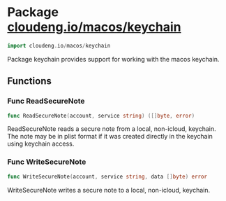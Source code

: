# Package [cloudeng.io/macos/keychain](https://pkg.go.dev/cloudeng.io/macos/keychain?tab=doc)

```go
import cloudeng.io/macos/keychain
```

Package keychain provides support for working with the macos keychain.

## Functions
### Func ReadSecureNote
```go
func ReadSecureNote(account, service string) ([]byte, error)
```
ReadSecureNote reads a secure note from a local, non-icloud, keychain.
The note may be in plist format if it was created directly in the keychain
using keychain access.

### Func WriteSecureNote
```go
func WriteSecureNote(account, service string, data []byte) error
```
WriteSecureNote writes a secure note to a local, non-icloud, keychain.





